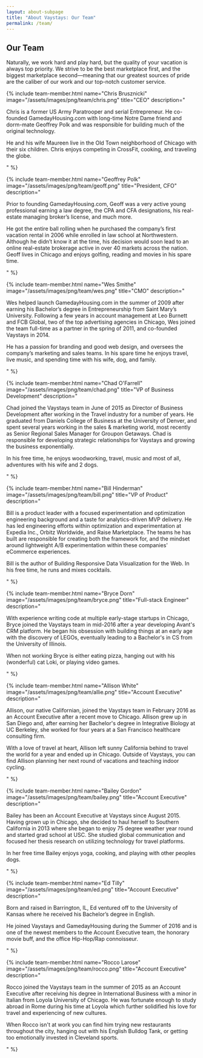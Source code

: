 ```yaml
---
layout: about-subpage
title: "About Vaystays: Our Team"
permalink: /team/
---
```


## Our Team

Naturally, we work hard and play hard, but the quality of your vacation is always top priority. We strive to be the best marketplace first, and the biggest marketplace second—meaning that our greatest sources of pride are the caliber of our work and our top-notch customer service.

{% include team-member.html
  name="Chris Brusznicki"
  image="/assets/images/png/team/chris.png"
  title="CEO"
  description="<p>Chris is a former US Army Paratrooper and serial Entrepreneur. He co-founded GamedayHousing.com with long-time Notre Dame friend and dorm-mate Geoffrey Polk and was responsible for building much of the original technology.</p><p>He and his wife Maureen live in the Old Town neighborhood of Chicago with their six children. Chris enjoys competing in CrossFit, cooking, and traveling the globe.</p>"
%}

{% include team-member.html
  name="Geoffrey Polk"
  image="/assets/images/png/team/geoff.png"
  title="President, CFO"
  description="<p>Prior to founding GamedayHousing.com, Geoff was a very active young professional earning a law degree, the CPA and CFA designations, his real-estate managing broker’s license, and much more.</p><p>He got the entire ball rolling when he purchased the company’s first vacation rental in 2006 while enrolled in law school at Northwestern. Although he didn’t know it at the time, his decision would soon lead to an online real-estate brokerage active in over 40 markets across the nation. Geoff lives in Chicago and enjoys golfing, reading and movies in his spare time.</p>"
%}

{% include team-member.html
  name="Wes Smithe"
  image="/assets/images/png/team/wes.png"
  title="CMO"
  description="<p>Wes helped launch GamedayHousing.com in the summer of 2009 after earning his Bachelor’s degree in Entrepreneurship from Saint Mary’s University. Following a few years in account management at Leo Burnett and FCB Global, two of the top advertising agencies in Chicago, Wes joined the team full-time as a partner in the spring of 2011, and co-founded Vaystays in 2014.</p><p>He has a passion for branding and good web design, and oversees the company’s marketing and sales teams. In his spare time he enjoys travel, live music, and spending time with his wife, dog, and family.</p>"
%}

{% include team-member.html
  name="Chad O'Farrell"
  image="/assets/images/png/team/chad.png"
  title="VP of Business Development"
  description="<p>Chad joined the Vaystays team in June of 2015 as Director of Business Development after working in the Travel industry for a number of years. He graduated from Daniels College of Business at the University of Denver, and spent several years working in the sales & marketing world, most recently as Senior Regional Sales Manager for Groupon Getaways. Chad is responsible for developing strategic relationships for Vaystays and growing the business exponentially.</p><p>In his free time, he enjoys woodworking, travel, music and most of all, adventures with his wife and 2 dogs.</p>"
%}


{% include team-member.html
  name="Bill Hinderman"
  image="/assets/images/png/team/bill.png"
  title="VP of Product"
  description="<p>Bill is a product leader with a focused experimentation and optimization engineering background and a taste for analytics-driven MVP delivery. He has led engineering efforts within optimization and experimentation at Expedia Inc., Orbitz Worldwide, and Raise Marketplace. The teams he has built are responsible for creating both the framework for, and the mindset around lightweight A/B experimentation within these companies' eCommerce experiences.</p><p>Bill is the author of Building Responsive Data Visualization for the Web.  In his free time, he runs and mixes cocktails.</p>"
%}

{% include team-member.html
  name="Bryce Dorn"
  image="/assets/images/png/team/bryce.png"
  title="Full-stack Engineer"
  description="<p>With experience writing code at multiple early-stage startups in Chicago, Bryce joined the Vaystays team in mid-2016 after a year developing Avant's CRM platform. He began his obsession with building things at an early age with the discovery of LEGOs, eventually leading to a Bachelor's in CS from the University of Illinois.</p><p>When not working Bryce is either eating pizza, hanging out with his (wonderful) cat Loki, or playing video games.</p>"
%}

{% include team-member.html
  name="Allison White"
  image="/assets/images/png/team/allie.png"
  title="Account Executive"
  description="<p>Allison, our native Californian, joined the Vaystays team in February 2016 as an Account Executive after a recent move to Chicago. Allison grew up in San Diego and, after earning her Bachelor's degree in Integrative Biology at UC Berkeley, she worked for four years at a San Francisco healthcare consulting firm.</p><p>With a love of travel at heart, Allison left sunny California behind to travel the world for a year and ended up in Chicago. Outside of Vaystays, you can find Allison planning her next round of vacations and teaching indoor cycling.</p>"
%}

{% include team-member.html
  name="Bailey Gordon"
  image="/assets/images/png/team/bailey.png"
  title="Account Executive"
  description="<p>Bailey has been an Account Executive at Vaystays since August 2015. Having grown up in Chicago, she decided to haul herself to Southern California in 2013 where she began to enjoy 75 degree weather year round and started grad school at USC. She studied global communication and focused her thesis research on utilizing technology for travel platforms.</p><p>In her free time Bailey enjoys yoga, cooking, and playing with other peoples dogs.</p>"
%}

{% include team-member.html
  name="Ed Tilly"
  image="/assets/images/png/team/ed.png"
  title="Account Executive"
  description="<p>Born and raised in Barrington, IL, Ed ventured off to the University of Kansas where he received his Bachelor’s degree in English.</p><p>He joined Vaystays and GamedayHousing during the Summer of 2016 and is one of the newest members to the Account Executive team, the honorary movie buff, and the office Hip-Hop/Rap connoisseur.</p>"
%}

{% include team-member.html
  name="Rocco Larose"
  image="/assets/images/png/team/rocco.png"
  title="Account Executive"
  description="<p>Rocco joined the Vaystays team in the summer of 2015 as an Account Executive after receiving his degree in International Business with a minor in Italian from Loyola University of Chicago. He was fortunate enough to study abroad in Rome during his time at Loyola which further solidified his love for travel and experiencing of new cultures.</p><p>When Rocco isn't at work you can find him trying new restaurants throughout the city, hanging out with his English Bulldog Tank, or getting too emotionally invested in Cleveland sports.</p>"
%}
